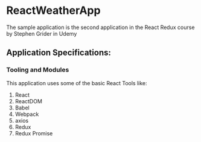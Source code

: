 # ReactWeatherApp
The sample application is the second application in the React Redux course by Stephen Grider in Udemy

## Application Specifications:

### Tooling and Modules

This application uses some of the basic React Tools like:
1. React
2. ReactDOM
3. Babel
4. Webpack
5. axios
6. Redux
7. Redux Promise
